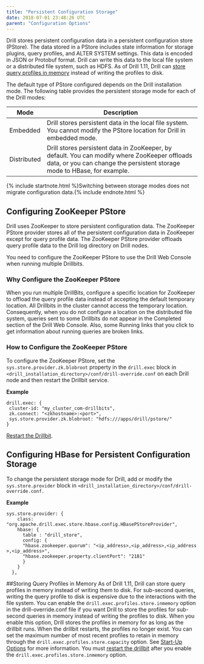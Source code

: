 ```yaml
---
title: "Persistent Configuration Storage"
date: 2018-07-01 23:48:26 UTC
parent: "Configuration Options"
---
```

Drill stores persistent configuration data in a persistent configuration store
(PStore). The data stored in a PStore includes state information for storage plugins, query profiles, and ALTER SYSTEM settings. This data is encoded in JSON or Protobuf format. Drill can write this data to the local file system or a distributed file system, such as HDFS. As of Drill 1.11, Drill can [store query profiles in memory](https://drill.apache.org/docs/persistent-configuration-storage/#storing-query-profiles-in-memory) instead of writing the profiles to disk.

The default type of PStore configured depends on the Drill installation mode. The following table provides the persistent storage mode for each of the Drill
modes:

| Mode        | Description                                                                                                                                                                          |
|-------------|--------------------------------------------------------------------------------------------------------------------------------------------------------------------------------------|
| Embedded    | Drill stores persistent data in the local file system. You cannot modify the PStore location for Drill in embedded mode.                                                             |
| Distributed | Drill stores persistent data in ZooKeeper, by default. You can modify where ZooKeeper offloads data, or you can change the persistent storage mode to HBase, for example.            |
  
{% include startnote.html %}Switching between storage modes does not migrate configuration data.{% include endnote.html %}

## Configuring ZooKeeper PStore

Drill uses ZooKeeper to
store persistent configuration data. The ZooKeeper PStore provider stores all
of the persistent configuration data in ZooKeeper except for query profile
data. The ZooKeeper PStore provider offloads query profile data to the Drill log directory on Drill nodes. 

You need to configure the ZooKeeper PStore to use the Drill Web Console when running multiple Drillbits. 

### Why Configure the ZooKeeper PStore

When you run multiple DrillBits, configure a specific location for ZooKeeper to offload the query profile data instead of accepting the default temporary location. All Drillbits in the cluster cannot access the temporary location. Consequently, when you do not configure a location on the distributed file system, queries sent to some Drillbits do not appear in the Completed section of the Drill Web Console. Also, some Running links that you click to get information about running queries are broken links.

### How to Configure the ZooKeeper PStore

To configure the ZooKeeper PStore, set the `sys.store.provider.zk.blobroot` property in the `drill.exec`
block in `<drill_installation_directory>/conf/drill-override.conf` on each
Drill node and then restart the Drillbit service.

**Example**

	drill.exec: {
	 cluster-id: "my_cluster_com-drillbits",
	 zk.connect: "<zkhostname>:<port>",
	 sys.store.provider.zk.blobroot: "hdfs:///apps/drill/pstore/"
	}

[Restart the Drillbit]({{site.baseurl}}/docs/starting-drill-in-distributed-mode/).

## Configuring HBase for Persistent Configuration Storage

To change the persistent storage mode for Drill, add or modify the
`sys.store.provider` block in `<drill_installation_directory>/conf/drill-
override.conf.`

**Example**

	sys.store.provider: {
	    class: "org.apache.drill.exec.store.hbase.config.HBasePStoreProvider",
	    hbase: {
	      table : "drill_store",
	      config: {
	      "hbase.zookeeper.quorum": "<ip_address>,<ip_address>,<ip_address >,<ip_address>",
	      "hbase.zookeeper.property.clientPort": "2181"
	      }
	    }
	  },  

##Storing Query Profiles in Memory
As of Drill 1.11, Drill can store query profiles in memory instead of writing them to disk. For sub-second queries, writing the query profile to disk is expensive due to the interactions with the file system. You can enable the `drill.exec.profiles.store.inmemory` option in the drill-override.conf file if you want Drill to store the profiles for sub-second queries in memory instead of writing the profiles to disk. When you enable this option, Drill stores the profiles in memory for as long as the drillbit runs. When the drillbit restarts, the profiles no longer exist. You can set the maximum number of most recent profiles to retain in memory through the `drill.exec.profiles.store.capacity` option. See [Start-Up Options]({{site.baseurl}}/docs/start-up-options/) for more information. You must [restart the drillbit]({{site.baseurl}}/docs/starting-drill-in-distributed-mode/) after you enable the `drill.exec.profiles.store.inmemory` option. 

